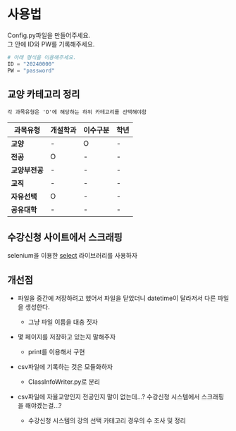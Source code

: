 
# 사용법
Config.py파일을 만들어주세요.   
그 안에 ID와 PW를 기록해주세요.
```python
# 아래 형식을 이용해주세요.
ID = "20240000"
PW = "password"
```
## 교양 카테고리 정리
```
각 과목유형은 'O'에 해당하는 하위 카테고리를 선택해야함
```
|과목유형|개설학과|이수구분|학년|
|---|---|---|---|
|**교양**|-|O|-|
|**전공**|O|-|-|
|**교양부전공**|-|-|-|
|**교직**|-|-|-|
|**자유선택**|O|-|-|
|**공유대학**|-|-|-|

## 수강신청 사이트에서 스크래핑
selenium을 이용한 <a href="https://www.selenium.dev/documentation/webdriver/support_features/select_lists/#select-option">select</a> 라이브러리를 사용하자


## 개선점<br>
- 파일을 중간에 저장하려고 했어서 파일을 닫았더니 datetime이 달라저서 다른 파일을 생성한다.
   - 그냥 파일 이름을 대충 짓자

- 몇 페이지를 저장하고 있는지 말해주자
   - print를 이용해서 구현

- csv파일에 기록하는 것은 모듈화하자
   - ClassInfoWriter.py로 분리

- csv파일에 자율교양인지 전공인지 말이 없는데...? 수강신청 시스템에서 스크래핑을 해야겠는걸...?
   - 수강신청 시스템의 강의 선택 카테고리 경우의 수 조사 및 정리



